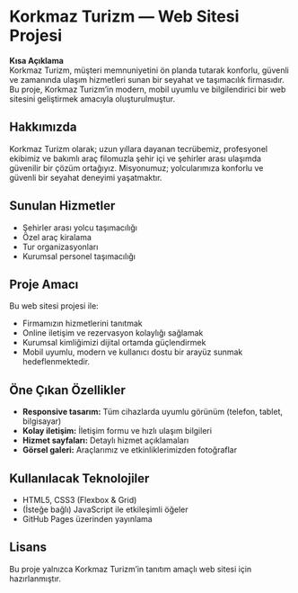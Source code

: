 # Korkmaz Turizm — Web Sitesi Projesi

**Kısa Açıklama**  
Korkmaz Turizm, müşteri memnuniyetini ön planda tutarak konforlu, güvenli ve zamanında ulaşım hizmetleri sunan bir seyahat ve taşımacılık firmasıdır. Bu proje, Korkmaz Turizm’in modern, mobil uyumlu ve bilgilendirici bir web sitesini geliştirmek amacıyla oluşturulmuştur.

## Hakkımızda
Korkmaz Turizm olarak; uzun yıllara dayanan tecrübemiz, profesyonel ekibimiz ve bakımlı araç filomuzla şehir içi ve şehirler arası ulaşımda güvenilir bir çözüm ortağıyız. Misyonumuz; yolcularımıza konforlu ve güvenli bir seyahat deneyimi yaşatmaktır.

## Sunulan Hizmetler
- Şehirler arası yolcu taşımacılığı
- Özel araç kiralama
- Tur organizasyonları
- Kurumsal personel taşımacılığı

## Proje Amacı
Bu web sitesi projesi ile:
- Firmamızın hizmetlerini tanıtmak
- Online iletişim ve rezervasyon kolaylığı sağlamak
- Kurumsal kimliğimizi dijital ortamda güçlendirmek
- Mobil uyumlu, modern ve kullanıcı dostu bir arayüz sunmak hedeflenmektedir.

## Öne Çıkan Özellikler
- **Responsive tasarım:** Tüm cihazlarda uyumlu görünüm (telefon, tablet, bilgisayar)
- **Kolay iletişim:** İletişim formu ve hızlı ulaşım bilgileri
- **Hizmet sayfaları:** Detaylı hizmet açıklamaları
- **Görsel galeri:** Araçlarımız ve etkinliklerimizden fotoğraflar

## Kullanılacak Teknolojiler
- HTML5, CSS3 (Flexbox & Grid)
- (İsteğe bağlı) JavaScript ile etkileşimli öğeler
- GitHub Pages üzerinden yayınlama

## Lisans
Bu proje yalnızca Korkmaz Turizm’in tanıtım amaçlı web sitesi için hazırlanmıştır.
